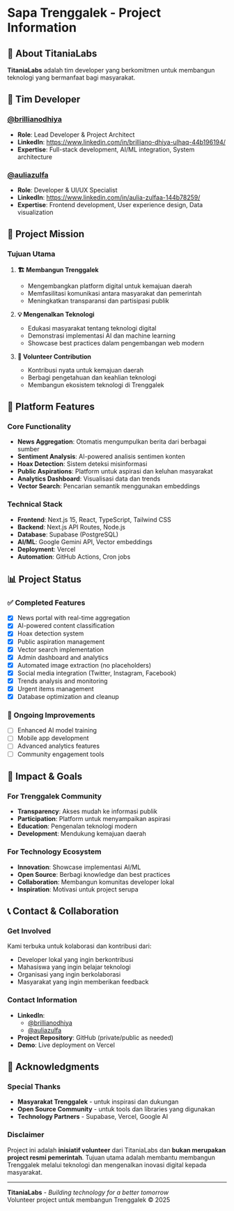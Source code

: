 # Sapa Trenggalek - Project Information

## 🏢 About TitaniaLabs

**TitaniaLabs** adalah tim developer yang berkomitmen untuk membangun teknologi yang bermanfaat bagi masyarakat.

## 👥 Tim Developer

### [@brillianodhiya](https://www.linkedin.com/in/brilliano-dhiya-ulhaq-44b196194/)

- **Role**: Lead Developer & Project Architect
- **LinkedIn**: https://www.linkedin.com/in/brilliano-dhiya-ulhaq-44b196194/
- **Expertise**: Full-stack development, AI/ML integration, System architecture

### [@auliazulfa](https://www.linkedin.com/in/aulia-zulfaa-144b78259/)

- **Role**: Developer & UI/UX Specialist
- **LinkedIn**: https://www.linkedin.com/in/aulia-zulfaa-144b78259/
- **Expertise**: Frontend development, User experience design, Data visualization

## 🎯 Project Mission

### Tujuan Utama

1. **🏗️ Membangun Trenggalek**

   - Mengembangkan platform digital untuk kemajuan daerah
   - Memfasilitasi komunikasi antara masyarakat dan pemerintah
   - Meningkatkan transparansi dan partisipasi publik

2. **💡 Mengenalkan Teknologi**

   - Edukasi masyarakat tentang teknologi digital
   - Demonstrasi implementasi AI dan machine learning
   - Showcase best practices dalam pengembangan web modern

3. **🤝 Volunteer Contribution**
   - Kontribusi nyata untuk kemajuan daerah
   - Berbagi pengetahuan dan keahlian teknologi
   - Membangun ekosistem teknologi di Trenggalek

## 🚀 Platform Features

### Core Functionality

- **News Aggregation**: Otomatis mengumpulkan berita dari berbagai sumber
- **Sentiment Analysis**: AI-powered analisis sentimen konten
- **Hoax Detection**: Sistem deteksi misinformasi
- **Public Aspirations**: Platform untuk aspirasi dan keluhan masyarakat
- **Analytics Dashboard**: Visualisasi data dan trends
- **Vector Search**: Pencarian semantik menggunakan embeddings

### Technical Stack

- **Frontend**: Next.js 15, React, TypeScript, Tailwind CSS
- **Backend**: Next.js API Routes, Node.js
- **Database**: Supabase (PostgreSQL)
- **AI/ML**: Google Gemini API, Vector embeddings
- **Deployment**: Vercel
- **Automation**: GitHub Actions, Cron jobs

## 📊 Project Status

### ✅ Completed Features

- [x] News portal with real-time aggregation
- [x] AI-powered content classification
- [x] Hoax detection system
- [x] Public aspiration management
- [x] Vector search implementation
- [x] Admin dashboard and analytics
- [x] Automated image extraction (no placeholders)
- [x] Social media integration (Twitter, Instagram, Facebook)
- [x] Trends analysis and monitoring
- [x] Urgent items management
- [x] Database optimization and cleanup

### 🔄 Ongoing Improvements

- [ ] Enhanced AI model training
- [ ] Mobile app development
- [ ] Advanced analytics features
- [ ] Community engagement tools

## 🌟 Impact & Goals

### For Trenggalek Community

- **Transparency**: Akses mudah ke informasi publik
- **Participation**: Platform untuk menyampaikan aspirasi
- **Education**: Pengenalan teknologi modern
- **Development**: Mendukung kemajuan daerah

### For Technology Ecosystem

- **Innovation**: Showcase implementasi AI/ML
- **Open Source**: Berbagi knowledge dan best practices
- **Collaboration**: Membangun komunitas developer lokal
- **Inspiration**: Motivasi untuk project serupa

## 📞 Contact & Collaboration

### Get Involved

Kami terbuka untuk kolaborasi dan kontribusi dari:

- Developer lokal yang ingin berkontribusi
- Mahasiswa yang ingin belajar teknologi
- Organisasi yang ingin berkolaborasi
- Masyarakat yang ingin memberikan feedback

### Contact Information

- **LinkedIn**:
  - [@brillianodhiya](https://www.linkedin.com/in/brilliano-dhiya-ulhaq-44b196194/)
  - [@auliazulfa](https://www.linkedin.com/in/aulia-zulfaa-144b78259/)
- **Project Repository**: GitHub (private/public as needed)
- **Demo**: Live deployment on Vercel

## 🙏 Acknowledgments

### Special Thanks

- **Masyarakat Trenggalek** - untuk inspirasi dan dukungan
- **Open Source Community** - untuk tools dan libraries yang digunakan
- **Technology Partners** - Supabase, Vercel, Google AI

### Disclaimer

Project ini adalah **inisiatif volunteer** dari TitaniaLabs dan **bukan merupakan project resmi pemerintah**. Tujuan utama adalah membantu membangun Trenggalek melalui teknologi dan mengenalkan inovasi digital kepada masyarakat.

---

**TitaniaLabs** - _Building technology for a better tomorrow_  
Volunteer project untuk membangun Trenggalek © 2025
